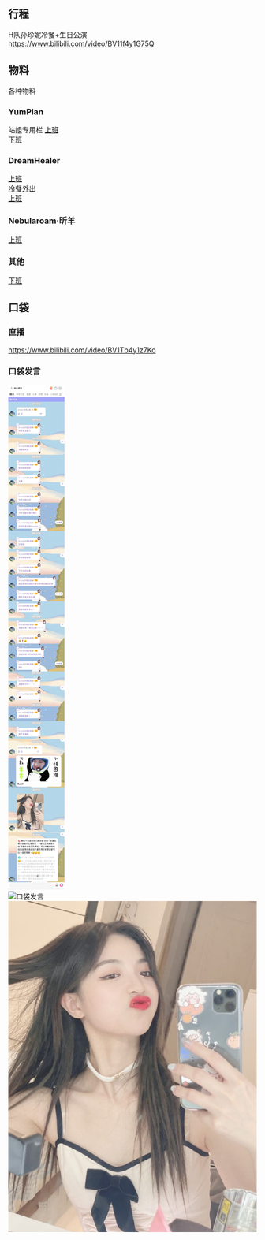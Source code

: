 ## 行程
H队孙珍妮冷餐+生日公演<br>
https://www.bilibili.com/video/BV11f4y1G75Q

## 物料
各种物料
### YumPlan
站姐专用栏
[上班](https://weibo.com/7335378002/KrpsMc5ZX)<br>
[下班](https://weibo.com/7335378002/KrsEqeh8V)<br>
### DreamHealer
[上班](https://weibo.com/6375088879/KrpnzviLX)<br>
[冷餐外出](https://weibo.com/6375088879/KrrvQm8YL)<br>
[上班](https://weibo.com/6375088879/KrpnzviLX)
### Nebularoam·昕羊
[上班](https://weibo.com/7584954147/KrpGzF2CR)
### 其他
[下班](https://weibo.com/6616431710/Krt4abrWW)
## 口袋
### 直播
https://www.bilibili.com/video/BV1Tb4y1z7Ko
### 口袋发言
![口袋发言](./pocket48/imgs/messages.jpeg)<br>
![口袋发言](./pocket48/imgs/messages1.jpeg)<br>
![口袋图片](./pocket48/imgs/P1.jpeg)<br>